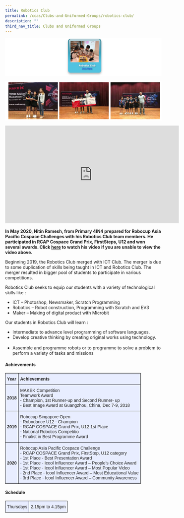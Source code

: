 ```yaml
---
title: Robotics Club
permalink: /ccas/Clubs-and-Uniformed-Groups/robotics-club/
description: ""
third_nav_title: Clubs and Uniformed Groups
---
```

<a href = "https://vimeo.com/588154200/f7b22ee9d8" target = "_self"> 
          <img src="/images/rbc1.png"></a>

![](/images/rbc2.png)


<iframe width="560" height="315" src="https://www.youtube.com/embed/wbgPUKjN92g" title="YouTube video player" frameborder="0" allow="accelerometer; autoplay; clipboard-write; encrypted-media; gyroscope; picture-in-picture" allowfullscreen></iframe>


**In May 2020, Nitin Ramesh, from Primary 4IN4 prepared for Robocup Asia Pacific Cospace Challenges with his Robotics Club team members. He participated in RCAP Cospace Grand Prix, FirstSteps, U12 and won several awards. Click [here](https://www.youtube.com/watch?reload=9&v=wbgPUKjN92g&feature=youtu.be) to watch his video if you are unable to view the video above.**
  
Beginning 2019, the Robotics Club merged with ICT Club. The merger is due to some duplication of skills being taught in ICT and Robotics Club. The merger resulted in bigger pool of students to participate in various competitions.     
  
Robotics Club seeks to equip our students with a variety of technological skills like :  
*   ICT – Photoshop, Newsmaker, Scratch Programming
*   Robotics – Robot construction, Programming with Scratch and EV3
*   Maker – Making of digital product with Microbit  

  

Our students in Robotics Club will learn :  
*   Intermediate to advance level programming of software languages.
*   Develop creative thinking by creating original works using technology.         
*   Assemble and programme robots or to programme to solve a problem to perform a variety of tasks and missions


#### Achievements


<style type="text/css">
.tg  {border-collapse:collapse;border-spacing:0;margin:0px auto;}
.tg td{border-color:black;border-style:solid;border-width:1px;font-family:Arial, sans-serif;font-size:14px;
  overflow:hidden;padding:10px 5px;word-break:normal;}
.tg th{border-color:black;border-style:solid;border-width:1px;font-family:Arial, sans-serif;font-size:14px;
  font-weight:normal;overflow:hidden;padding:10px 5px;word-break:normal;}
.tg .tg-xwen{background-color:#E8EDFF;color:#222;font-weight:bold;text-align:left;vertical-align:middle}
.tg .tg-vqm8{background-color:#E8EDFF;color:#222;text-align:left;vertical-align:top}
.tg .tg-u05r{background-color:#E8EDFF;color:#222;font-weight:bold;text-align:left;vertical-align:top}
.tg .tg-lr6o{background-color:#E8EDFF;color:#222;text-align:left;vertical-align:middle}
</style>
<table class="tg">
<tbody>
  <tr>
    <td class="tg-xwen">Year</td>
    <td class="tg-u05r">Achievements</td>
  </tr>
  <tr>
    <td class="tg-xwen">2018</td>
    <td class="tg-vqm8">MAKEK Competition <br>Teamwork Award<br><span style="font-weight:normal">- Champion, 1st Runner-up and Second Runner- up</span><br><span style="font-weight:400">- Best Image Award at Guangzhou, China, Dec 7-9, 2018</span></td>
  </tr>
  <tr>
    <td class="tg-xwen"><span style="color:#222"> </span>2019</td>
    <td class="tg-lr6o"><span style="color:#222">Robocup Singapore Open </span><br><span style="font-weight:normal">- Robodance U12 - Champion</span><br><span style="font-weight:normal">- RCAP COSPACE Grand Prix, U12 1st Place</span><br><span style="font-weight:normal">- National Robotics Competitio</span><br><span style="font-weight:normal">- Finalist in Best Programme Award</span></td>
  </tr>
  <tr>
    <td class="tg-xwen"><span style="color:#222"> </span>2020</td>
    <td class="tg-lr6o"><span style="color:#222">Robocup Asia Pacific Cospace Challenge   </span><br>- RCAP COSPACE Grand Prix, FirstStep, U12 category  <br>- 1st Place - Best Presentation Award  <br><span style="font-weight:400">- 1st Place - Icool Influencer Award – People’s Choice Award</span><br><span style="font-weight:400">- 1st Place - Icool Influencer Award – Most Popular Video  </span><br><span style="font-weight:400">- 2nd Place - Icool Influencer Award – Most Educational Value  </span><br><span style="font-weight:400">- 3rd Place - Icool Influencer Award – Community Awareness</span></td>
  </tr>
</tbody>
</table>

#### Schedule

<style type="text/css">
.tg  {border-collapse:collapse;border-spacing:0;margin:0px auto;}
.tg td{border-color:black;border-style:solid;border-width:1px;font-family:Arial, sans-serif;font-size:14px;
  overflow:hidden;padding:10px 5px;word-break:normal;}
.tg th{border-color:black;border-style:solid;border-width:1px;font-family:Arial, sans-serif;font-size:14px;
  font-weight:normal;overflow:hidden;padding:10px 5px;word-break:normal;}
.tg .tg-lr6o{background-color:#E8EDFF;color:#222;text-align:left;vertical-align:middle}
</style>
<table class="tg">
<tbody>
  <tr>
    <td class="tg-lr6o"><span style="color:#222">Thursdays</span></td>
    <td class="tg-lr6o"><span style="color:#222">2.15pm to 4.15pm</span></td>
  </tr>
</tbody>
</table>
